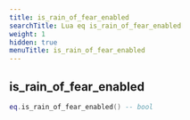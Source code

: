 ```yaml
---
title: is_rain_of_fear_enabled
searchTitle: Lua eq is_rain_of_fear_enabled
weight: 1
hidden: true
menuTitle: is_rain_of_fear_enabled
---
```

## is_rain_of_fear_enabled
```lua
eq.is_rain_of_fear_enabled() -- bool
```